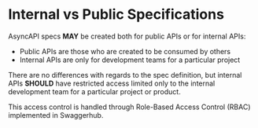 # Internal vs Public Specifications

AsyncAPI specs **MAY** be created both for public APIs or for internal APIs:

* Public APIs are those who are created to be consumed by others
* Internal APIs are only for development teams for a particular project

There are no differences with regards to the spec definition, but internal APIs **SHOULD** have restricted access limited only to the internal development team for a particular project or product.

This access control is handled through Role-Based Access Control (RBAC) implemented in Swaggerhub.
